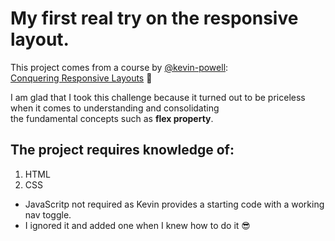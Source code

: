 # My first real try on the responsive layout.
This project comes from a course by [@kevin-powell](https://github.com/kevin-powell):   
[Conquering Responsive Layouts](https://courses.kevinpowell.co/conquering-responsive-layouts) :muscle: &nbsp; 

I am glad that I took this challenge because it turned out to be priceless when it comes to understanding and consolidating\
the fundamental concepts such as **flex property**.
## The project requires knowledge of:
1. HTML
2. CSS

+ JavaScritp not required as Kevin provides a starting code with a working nav toggle.
+ I ignored it and added one when I knew how to do it :sunglasses:

